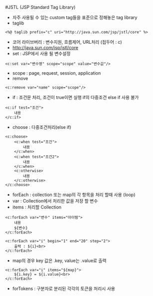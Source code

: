 #JSTL (JSP Standard Tag Library)
- 자주 사용될 수 있는 custom tag들을 표준으로 정해놓은 tag library
- taglib
````
<%@ taglib prefix="c" uri="http://java.sun.com/jsp/jstl/core" %>
````
- 코어 라이브버리 : 변수지원, 흐름제어, URL처리 (접두어 : c) 
- http://java.sun.com/jsp/jstl/core
- set : JSP에서 사용 될 변수설정
````
<c:set var="변수명" scope="scope" value="변수값"/>
````
- scope : page, request, session, application
- remove
````
<c:remove var="name" scope="scope"/>
````
- if : 조건문 처리, 조건이 true이면 실행 if의 다중조건 else if 사용 불가
````
<c:if test="조건">
    내용
</c:if>
````
- choose : 다중조건처리(else if)
````
<c:choose>
    <c:when test="조건">
        내용
    </c:when>
    <c:when test="조건2">
        내용
    </c:when>
    <c:otherwise>
        내용
    </c:otherwise>
</c:choose>
````
- forEach : collection 또는 map의 각 항목을 처리 할때 사용 (loop)
 - var : Collection에서 처리한 값을 저장 할 변수
 - items : 처리할 Collection
````
<c:forEach var="변수" items="아이템">
    내용
    ${변수}
</c:forEach>
````
````
<c:forEach var="i" begin="1" end="20" step="2">
    출력 : ${i}<br>
</c:forEach>
````
- map의 경우 key 값은 .key, value는 .value로 출력
````
<c:forEach var="i" items="${map}">
    ${i.key} = ${i.value}<br>
</c:forEach>
````
- forTokens : 구분자로 분리된 각각의 토큰을 처리시 사용
